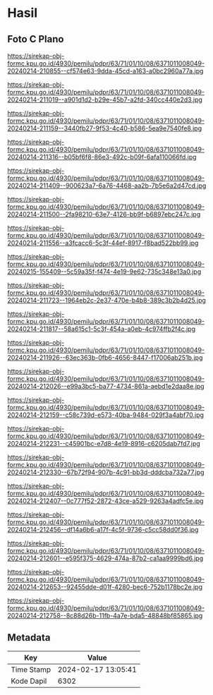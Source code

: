 # Hasil

## Foto C Plano

https://sirekap-obj-formc.kpu.go.id/4930/pemilu/pdpr/63/71/01/10/08/6371011008049-20240214-210855--cf574e63-9dda-45cd-a163-a0bc2960a77a.jpg

https://sirekap-obj-formc.kpu.go.id/4930/pemilu/pdpr/63/71/01/10/08/6371011008049-20240214-211019--a901d1d2-b29e-45b7-a2fd-340cc440e2d3.jpg

https://sirekap-obj-formc.kpu.go.id/4930/pemilu/pdpr/63/71/01/10/08/6371011008049-20240214-211159--3440fb27-9f53-4c40-b586-5ea9e7540fe8.jpg

https://sirekap-obj-formc.kpu.go.id/4930/pemilu/pdpr/63/71/01/10/08/6371011008049-20240214-211316--b05bf6f8-86e3-492c-b09f-6afa110066fd.jpg

https://sirekap-obj-formc.kpu.go.id/4930/pemilu/pdpr/63/71/01/10/08/6371011008049-20240214-211409--900623a7-6a76-4468-aa2b-7b5e6a2d47cd.jpg

https://sirekap-obj-formc.kpu.go.id/4930/pemilu/pdpr/63/71/01/10/08/6371011008049-20240214-211500--2fa98210-63e7-4126-bb9f-b6897ebc247c.jpg

https://sirekap-obj-formc.kpu.go.id/4930/pemilu/pdpr/63/71/01/10/08/6371011008049-20240214-211556--a3fcacc6-5c3f-44ef-8917-f8bad522bb99.jpg

https://sirekap-obj-formc.kpu.go.id/4930/pemilu/pdpr/63/71/01/10/08/6371011008049-20240215-155409--5c59a35f-f474-4e19-9e62-735c348e13a0.jpg

https://sirekap-obj-formc.kpu.go.id/4930/pemilu/pdpr/63/71/01/10/08/6371011008049-20240214-211723--1964eb2c-2e37-470e-b4b8-389c3b2b4d25.jpg

https://sirekap-obj-formc.kpu.go.id/4930/pemilu/pdpr/63/71/01/10/08/6371011008049-20240214-211817--58a615c1-5c3f-454a-a0eb-4c974ffb2f4c.jpg

https://sirekap-obj-formc.kpu.go.id/4930/pemilu/pdpr/63/71/01/10/08/6371011008049-20240214-211926--63ec363b-0fb6-4656-8447-f17006ab251b.jpg

https://sirekap-obj-formc.kpu.go.id/4930/pemilu/pdpr/63/71/01/10/08/6371011008049-20240214-212026--e99a3bc5-ba77-4734-861a-aebd1e2daa8e.jpg

https://sirekap-obj-formc.kpu.go.id/4930/pemilu/pdpr/63/71/01/10/08/6371011008049-20240214-212159--c58c739d-e573-40ba-9484-029f3a4abf70.jpg

https://sirekap-obj-formc.kpu.go.id/4930/pemilu/pdpr/63/71/01/10/08/6371011008049-20240214-212231--c45901bc-e7d8-4e19-8916-c6205dab7fd7.jpg

https://sirekap-obj-formc.kpu.go.id/4930/pemilu/pdpr/63/71/01/10/08/6371011008049-20240214-212330--67b72f94-907b-4c91-bb3d-dddcba732a77.jpg

https://sirekap-obj-formc.kpu.go.id/4930/pemilu/pdpr/63/71/01/10/08/6371011008049-20240214-212407--0c777f52-2872-43ce-a529-9263a4adfc5e.jpg

https://sirekap-obj-formc.kpu.go.id/4930/pemilu/pdpr/63/71/01/10/08/6371011008049-20240214-212456--df14a6b6-a17f-4c5f-9736-c5cc58dd0f36.jpg

https://sirekap-obj-formc.kpu.go.id/4930/pemilu/pdpr/63/71/01/10/08/6371011008049-20240214-212601--e595f375-4629-474a-87b2-ca1aa9999bd6.jpg

https://sirekap-obj-formc.kpu.go.id/4930/pemilu/pdpr/63/71/01/10/08/6371011008049-20240214-212653--92455dde-d01f-4280-bec6-752b1178bc2e.jpg

https://sirekap-obj-formc.kpu.go.id/4930/pemilu/pdpr/63/71/01/10/08/6371011008049-20240214-212758--8c88d26b-11fb-4a7e-bda5-48848bf85865.jpg


## Metadata

| Key        | Value               |
| ---------- | ------------------- |
| Time Stamp | 2024-02-17 13:05:41 |
| Kode Dapil | 6302                |



